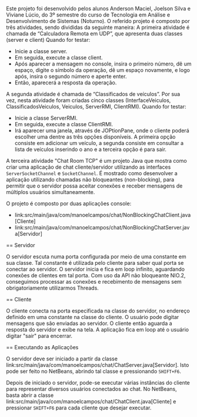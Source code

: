 Este projeto foi desenvolvido pelos alunos Anderson Maciel, Joelson Silva e Viviane Lúcio, do 3º semestre do curso de Tecnologia em Análise e Desenvolvimento de Sistemas (Noturno). O referido projeto é composto por três atividades, sendo divididas da seguinte maneira: 
A primeira atividade é chamada de “Calculadora Remota em UDP”, que apresenta duas classes (server e client)
Quando for testar:
- Inicie a classe server.
- Em seguida, execute a classe client. 
- Após aparecer a mensagem no console, insira o primeiro número, dê um espaço, digite o símbolo da operação, dê um espaço novamente, e logo após, insira o segundo número e aperte enter.
- Então, aparecerá a resposta da operação.

A segunda atividade é chamada de “Classificados de veículos”. Por sua vez, nesta atividade foram criadas cinco classes (InterfaceVeiculos, ClassificadosVeiculos, Veiculos, ServerRMI, ClientRMI).
Quando for testar:
- Inicie a classe ServerRMI.
- Em seguida, execute a classe ClientRMI.
- Irá aparecer uma janela, através de JOPtionPane, onde o cliente poderá escolher uma dentre as três opções disponíveis. A primeira opção consiste em adicionar um veículo, a segunda consiste em consultar a lista de veículos inserindo o ano e a terceira opção é para sair.

A terceira atividade "Chat Room TCP" é um projeto Java que mostra como criar uma aplicação de chat cliente/servidor utilizando as
interfaces `ServerSocketChannel` e `SocketChannel`.
É mostrado como desenvolver a aplicação 
utilizando chamadas não bloqueantes (non-blocking), 
para permitir que o servidor possa aceitar conexões e receber mensagens de múltiplos usuários
simultaneamente.

O projeto é composto por duas aplicações console:

- link:src/main/java/com/manoelcampos/chat/NonBlockingChatClient.java[Cliente]
- link:src/main/java/com/manoelcampos/chat/NonBlockingChatServer.java[Servidor]

== Servidor

O servidor escuta numa porta configurada por meio de uma constante em sua classe.
Tal constante é utilizada pelo cliente para saber qual porta se conectar ao servidor.
O servidor inicia e fica em loop infinito, aguardando conexões de clientes em tal porta.
Com uso da API não bloqueante NIO.2, conseguimos processar as conexões e recebimento de mensagens
sem obrigatoriamente utilizarmos Threads. 

== Cliente

O cliente conecta na porta especificada na classe do servidor, no endereço definido em uma constante na classe do cliente. O usuário pode digitar mensagens que são enviadas ao servidor. 
O cliente então aguarda a resposta do servidor e exibe na tela.
A aplicação fica em loop até o usuário digitar "sair" para encerrar.

== Executando as Aplicações

O servidor deve ser iniciado a partir da classe link:src/main/java/com/manoelcampos/chat/ChatServer.java[Servidor].
Isto pode ser feito no NetBeans, abrindo tal classe e pressionando `SHIFT+F6`.

Depois de iniciado o servidor, pode-se executar várias instâncias do cliente para representar diversos usuários conectados ao chat. No NetBeans, basta abrir a classe link:src/main/java/com/manoelcampos/chat/ChatClient.java[Cliente] e pressionar `SHIFT+F6` para cada cliente que desejar executar.

